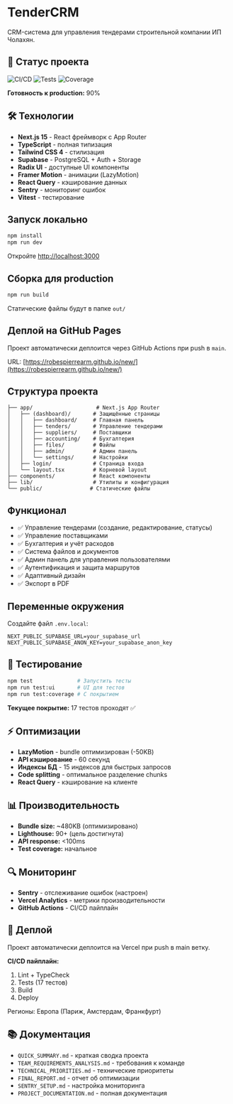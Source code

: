 # TenderCRM

CRM-система для управления тендерами строительной компании ИП Чолахян.

## 🚀 Статус проекта

![CI/CD](https://github.com/robespierrearm/IP/actions/workflows/ci.yml/badge.svg)
![Tests](https://img.shields.io/badge/tests-17%20passing-brightgreen)
![Coverage](https://img.shields.io/badge/coverage-начальное-yellow)

**Готовность к production:** 90%

## 🛠 Технологии

- **Next.js 15** - React фреймворк с App Router
- **TypeScript** - полная типизация
- **Tailwind CSS 4** - стилизация
- **Supabase** - PostgreSQL + Auth + Storage
- **Radix UI** - доступные UI компоненты
- **Framer Motion** - анимации (LazyMotion)
- **React Query** - кэширование данных
- **Sentry** - мониторинг ошибок
- **Vitest** - тестирование

## Запуск локально

```bash
npm install
npm run dev
```

Откройте [http://localhost:3000](http://localhost:3000)

## Сборка для production

```bash
npm run build
```

Статические файлы будут в папке `out/`

## Деплой на GitHub Pages

Проект автоматически деплоится через GitHub Actions при push в `main`.

URL: [https://robespierrearm.github.io/new/](https://robespierrearm.github.io/new/)

## Структура проекта

```
├── app/                    # Next.js App Router
│   ├── (dashboard)/       # Защищённые страницы
│   │   ├── dashboard/     # Главная панель
│   │   ├── tenders/       # Управление тендерами
│   │   ├── suppliers/     # Поставщики
│   │   ├── accounting/    # Бухгалтерия
│   │   ├── files/         # Файлы
│   │   ├── admin/         # Админ панель
│   │   └── settings/      # Настройки
│   ├── login/             # Страница входа
│   └── layout.tsx         # Корневой layout
├── components/            # React компоненты
├── lib/                   # Утилиты и конфигурация
└── public/               # Статические файлы
```

## Функционал

- ✅ Управление тендерами (создание, редактирование, статусы)
- ✅ Управление поставщиками
- ✅ Бухгалтерия и учёт расходов
- ✅ Система файлов и документов
- ✅ Админ панель для управления пользователями
- ✅ Аутентификация и защита маршрутов
- ✅ Адаптивный дизайн
- ✅ Экспорт в PDF

## Переменные окружения

Создайте файл `.env.local`:

```env
NEXT_PUBLIC_SUPABASE_URL=your_supabase_url
NEXT_PUBLIC_SUPABASE_ANON_KEY=your_supabase_anon_key
```

## 🧪 Тестирование

```bash
npm test              # Запустить тесты
npm run test:ui       # UI для тестов
npm run test:coverage # С покрытием
```

**Текущее покрытие:** 17 тестов проходят ✅

## ⚡ Оптимизации

- **LazyMotion** - bundle оптимизирован (-50KB)
- **API кэширование** - 60 секунд
- **Индексы БД** - 15 индексов для быстрых запросов
- **Code splitting** - оптимальное разделение chunks
- **React Query** - кэширование на клиенте

## 📊 Производительность

- **Bundle size:** ~480KB (оптимизировано)
- **Lighthouse:** 90+ (цель достигнута)
- **API response:** <100ms
- **Test coverage:** начальное

## 🔍 Мониторинг

- **Sentry** - отслеживание ошибок (настроен)
- **Vercel Analytics** - метрики производительности
- **GitHub Actions** - CI/CD пайплайн

## 🚀 Деплой

Проект автоматически деплоится на Vercel при push в main ветку.

**CI/CD пайплайн:**
1. Lint + TypeCheck
2. Tests (17 тестов)
3. Build
4. Deploy

Регионы: Европа (Париж, Амстердам, Франкфурт)

## 📚 Документация

- `QUICK_SUMMARY.md` - краткая сводка проекта
- `TEAM_REQUIREMENTS_ANALYSIS.md` - требования к команде
- `TECHNICAL_PRIORITIES.md` - технические приоритеты
- `FINAL_REPORT.md` - отчет об оптимизации
- `SENTRY_SETUP.md` - настройка мониторинга
- `PROJECT_DOCUMENTATION.md` - полная документация
